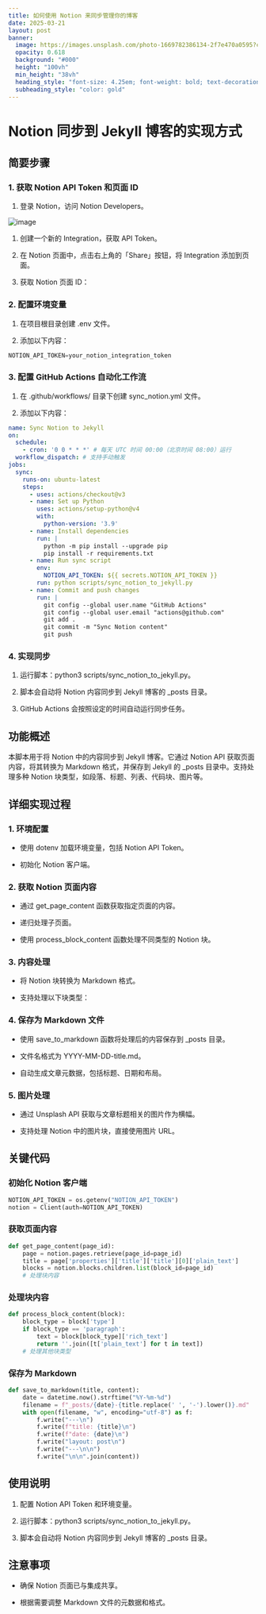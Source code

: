 ```yaml
---
title: 如何使用 Notion 来同步管理你的博客
date: 2025-03-21
layout: post
banner:
  image: https://images.unsplash.com/photo-1669782386134-2f7e470a0595?crop=entropy&cs=tinysrgb&fit=max&fm=jpg&ixid=M3w2OTIwMzJ8MHwxfHJhbmRvbXx8fHx8fHx8fDE3NDI1Mzg1OTF8&ixlib=rb-4.0.3&q=80&w=1080
  opacity: 0.618
  background: "#000"
  height: "100vh"
  min_height: "38vh"
  heading_style: "font-size: 4.25em; font-weight: bold; text-decoration: underline"
  subheading_style: "color: gold"
---
```


# Notion 同步到 Jekyll 博客的实现方式

## 简要步骤

### 1. 获取 Notion API Token 和页面 ID

1. 登录 Notion，访问 Notion Developers。

![image](https://prod-files-secure.s3.us-west-2.amazonaws.com/a7a0cc5a-89b9-4cda-8686-1fba0ca52f40/d19c1afe-dea5-4312-9333-786b0ba83054/image.png?X-Amz-Algorithm=AWS4-HMAC-SHA256&X-Amz-Content-Sha256=UNSIGNED-PAYLOAD&X-Amz-Credential=ASIAZI2LB466UFBPFP6T%2F20250321%2Fus-west-2%2Fs3%2Faws4_request&X-Amz-Date=20250321T062951Z&X-Amz-Expires=3600&X-Amz-Security-Token=IQoJb3JpZ2luX2VjEEYaCXVzLXdlc3QtMiJGMEQCIHhl8ZUV0dH9dSwY4Rh4xZBOJVJoDEhGa2Y8zR1T6DsyAiB%2BtVZFwl0tnwNtfNJgwm%2B3I625219jYYK79dzYrIXzjyqIBAif%2F%2F%2F%2F%2F%2F%2F%2F%2F%2F8BEAAaDDYzNzQyMzE4MzgwNSIMr7Q5SeH%2FRodC0foOKtwDrSjquIXEz75l0K0WhXkRsu1%2FrBl8E7VCMvVREtXGcx%2BOU6LDeuqNaTZwUHCOOVX0FikDZVwUv5au5ET%2FB31hL%2FNIP2EsL4bOqaD6egcxCx0Xd4f8%2BCBIyysW60ljX8B1W0k7S%2FtAXK3rcN4tU9GUBGrseh%2FUpxzwXF5wB0LPG6vj%2FcjjPPQ%2FMBv4m%2FWrMy4tRs9WJonOL%2BDT%2BD9J7r4oeLuYLaO31YLQml4j1064xTJ6EjFSUeiJcc08rnnP2WnlzTko1mB3BEP4x3Vc8TsKCqTWS15ddx3OhbRSTu75QHa0hAxSDashfdZuVO8lAiR1uNWQWASK90rp0%2FKrM%2FU1t3KPFSGRCyDv3yhNT8hR1qSeq%2BuI0GWaxb4%2BIyiEEr61NSnUT2v9YRkN4G9QfdgNH7xMmx9wEC7qW%2BJhqahlrgO76QCQqB%2FX%2BAqdfFv%2FBghm4nGCpp0%2BbuPZPn38Rf7ZhN2zasqhson333wlPUWk54LsKMX7sIe2dNGvsDLK%2B6ppRGO5rbNuuQgVoqh02iCVyz5LYwFB6KAEmPyQHT0H%2FBs98jwVKf1gO10b3f3QjOuZPNU1YQWO05DO8skfnM%2BT66srdPHNyKSHRYAvAkf%2Ffe6KL8WBZK6X%2ByC7Oroww%2FnzvgY6pgGyh0V78yHO6Cif%2F2GwQW8EMqW32sc%2B8xK9VOmjHshLi707Q3N%2BKnwRG8Z9Hs0W6MnvP7e2y0GVKy%2Fb9Wljv9oRtgmyoDcNcDmD1gzedfJANW9V87%2Bkbx6Ouvs1un%2BkDnRng4KMiWzt%2FktZic9vsmCe4TBBg94BDheQ%2FaxR2Ij97IgndP3DNN5i5TfrHA1P5KvJ5k1bF7B8DxIFlB6BjMZtxTQAKXPa&X-Amz-Signature=1a21db50a5ce222295f2467b2c34b4fbb714d8bf461ee85d44abc4808b19eff5&X-Amz-SignedHeaders=host&x-id=GetObject)

1. 创建一个新的 Integration，获取 API Token。

1. 在 Notion 页面中，点击右上角的「Share」按钮，将 Integration 添加到页面。

1. 获取 Notion 页面 ID：


### 2. 配置环境变量

1. 在项目根目录创建 .env 文件。

1. 添加以下内容：

```javascript
NOTION_API_TOKEN=your_notion_integration_token
```

### 3. 配置 GitHub Actions 自动化工作流

1. 在 .github/workflows/ 目录下创建 sync_notion.yml 文件。

1. 添加以下内容：

```yaml
name: Sync Notion to Jekyll
on:
  schedule:
    - cron: '0 0 * * *' # 每天 UTC 时间 00:00（北京时间 08:00）运行
  workflow_dispatch: # 支持手动触发
jobs:
  sync:
    runs-on: ubuntu-latest
    steps:
      - uses: actions/checkout@v3
      - name: Set up Python
        uses: actions/setup-python@v4
        with:
          python-version: '3.9'
      - name: Install dependencies
        run: |
          python -m pip install --upgrade pip
          pip install -r requirements.txt
      - name: Run sync script
        env:
          NOTION_API_TOKEN: ${{ secrets.NOTION_API_TOKEN }}
        run: python scripts/sync_notion_to_jekyll.py
      - name: Commit and push changes
        run: |
          git config --global user.name "GitHub Actions"
          git config --global user.email "actions@github.com"
          git add .
          git commit -m "Sync Notion content"
          git push
```

### 4. 实现同步

1. 运行脚本：python3 scripts/sync_notion_to_jekyll.py。

1. 脚本会自动将 Notion 内容同步到 Jekyll 博客的 _posts 目录。

1. GitHub Actions 会按照设定的时间自动运行同步任务。

## 功能概述

本脚本用于将 Notion 中的内容同步到 Jekyll 博客。它通过 Notion API 获取页面内容，将其转换为 Markdown 格式，并保存到 Jekyll 的 _posts 目录中。支持处理多种 Notion 块类型，如段落、标题、列表、代码块、图片等。

## 详细实现过程

### 1. 环境配置

- 使用 dotenv 加载环境变量，包括 Notion API Token。

- 初始化 Notion 客户端。

### 2. 获取 Notion 页面内容

- 通过 get_page_content 函数获取指定页面的内容。

- 递归处理子页面。

- 使用 process_block_content 函数处理不同类型的 Notion 块。

### 3. 内容处理

- 将 Notion 块转换为 Markdown 格式。

- 支持处理以下块类型：


### 4. 保存为 Markdown 文件

- 使用 save_to_markdown 函数将处理后的内容保存到 _posts 目录。

- 文件名格式为 YYYY-MM-DD-title.md。

- 自动生成文章元数据，包括标题、日期和布局。

### 5. 图片处理

- 通过 Unsplash API 获取与文章标题相关的图片作为横幅。

- 支持处理 Notion 中的图片块，直接使用图片 URL。

## 关键代码

### 初始化 Notion 客户端

```python
NOTION_API_TOKEN = os.getenv("NOTION_API_TOKEN")
notion = Client(auth=NOTION_API_TOKEN)
```

### 获取页面内容

```python
def get_page_content(page_id):
    page = notion.pages.retrieve(page_id=page_id)
    title = page['properties']['title']['title'][0]['plain_text']
    blocks = notion.blocks.children.list(block_id=page_id)
    # 处理块内容
```

### 处理块内容

```python
def process_block_content(block):
    block_type = block['type']
    if block_type == 'paragraph':
        text = block[block_type]['rich_text']
        return ''.join([t['plain_text'] for t in text])
    # 处理其他块类型
```

### 保存为 Markdown

```python
def save_to_markdown(title, content):
    date = datetime.now().strftime("%Y-%m-%d")
    filename = f"_posts/{date}-{title.replace(' ', '-').lower()}.md"
    with open(filename, "w", encoding="utf-8") as f:
        f.write("---\n")
        f.write(f"title: {title}\n")
        f.write(f"date: {date}\n")
        f.write("layout: post\n")
        f.write("---\n\n")
        f.write("\n\n".join(content))
```

## 使用说明

1. 配置 Notion API Token 和环境变量。

1. 运行脚本：python3 scripts/sync_notion_to_jekyll.py。

1. 脚本会自动将 Notion 内容同步到 Jekyll 博客的 _posts 目录。

## 注意事项

- 确保 Notion 页面已与集成共享。

- 根据需要调整 Markdown 文件的元数据和格式。